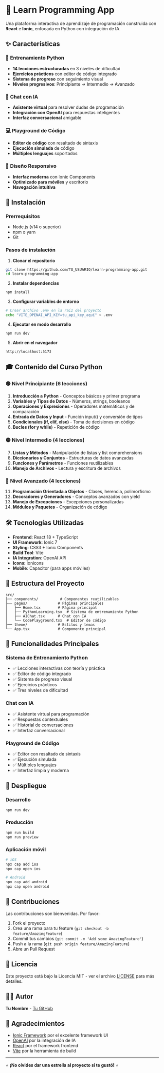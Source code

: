 # 🐍 Learn Programming App

Una plataforma interactiva de aprendizaje de programación construida con **React** e **Ionic**, enfocada en Python con integración de IA.

## ✨ Características

### 🎯 **Entrenamiento Python**
- **14 lecciones estructuradas** en 3 niveles de dificultad
- **Ejercicios prácticos** con editor de código integrado
- **Sistema de progreso** con seguimiento visual
- **Niveles progresivos**: Principiante → Intermedio → Avanzado

### 🤖 **Chat con IA**
- **Asistente virtual** para resolver dudas de programación
- **Integración con OpenAI** para respuestas inteligentes
- **Interfaz conversacional** amigable

### 💻 **Playground de Código**
- **Editor de código** con resaltado de sintaxis
- **Ejecución simulada** de código
- **Múltiples lenguajes** soportados

### 📱 **Diseño Responsivo**
- **Interfaz moderna** con Ionic Components
- **Optimizado para móviles** y escritorio
- **Navegación intuitiva**

## 🚀 Instalación

### Prerrequisitos
- Node.js (v14 o superior)
- npm o yarn
- Git

### Pasos de instalación

1. **Clonar el repositorio**
```bash
git clone https://github.com/TU_USUARIO/learn-programming-app.git
cd learn-programming-app
```

2. **Instalar dependencias**
```bash
npm install
```

3. **Configurar variables de entorno**
```bash
# Crear archivo .env en la raíz del proyecto
echo "VITE_OPENAI_API_KEY=tu_api_key_aquí" > .env
```

4. **Ejecutar en modo desarrollo**
```bash
npm run dev
```

5. **Abrir en el navegador**
```
http://localhost:5173
```

## 🎓 Contenido del Curso Python

### 🟢 **Nivel Principiante** (6 lecciones)
1. **Introducción a Python** - Conceptos básicos y primer programa
2. **Variables y Tipos de Datos** - Números, strings, booleanos
3. **Operaciones y Expresiones** - Operadores matemáticos y de comparación
4. **Entrada de Datos y Input** - Función input() y conversión de tipos
5. **Condicionales (if, elif, else)** - Toma de decisiones en código
6. **Bucles (for y while)** - Repetición de código

### 🟡 **Nivel Intermedio** (4 lecciones)
7. **Listas y Métodos** - Manipulación de listas y list comprehensions
8. **Diccionarios y Conjuntos** - Estructuras de datos avanzadas
9. **Funciones y Parámetros** - Funciones reutilizables
10. **Manejo de Archivos** - Lectura y escritura de archivos

### 🔴 **Nivel Avanzado** (4 lecciones)
11. **Programación Orientada a Objetos** - Clases, herencia, polimorfismo
12. **Decoradores y Generadores** - Conceptos avanzados con yield
13. **Manejo de Excepciones** - Excepciones personalizadas
14. **Módulos y Paquetes** - Organización de código

## 🛠️ Tecnologías Utilizadas

- **Frontend**: React 18 + TypeScript
- **UI Framework**: Ionic 7
- **Styling**: CSS3 + Ionic Components
- **Build Tool**: Vite
- **IA Integration**: OpenAI API
- **Icons**: Ionicons
- **Mobile**: Capacitor (para apps móviles)

## 📁 Estructura del Proyecto

```
src/
├── components/          # Componentes reutilizables
├── pages/              # Páginas principales
│   ├── Home.tsx        # Página principal
│   ├── PythonLearning.tsx  # Sistema de entrenamiento Python
│   ├── AIChat.tsx      # Chat con IA
│   └── CodePlayground.tsx  # Editor de código
├── theme/              # Estilos y temas
└── App.tsx             # Componente principal
```

## 🎯 Funcionalidades Principales

### **Sistema de Entrenamiento Python**
- ✅ Lecciones interactivas con teoría y práctica
- ✅ Editor de código integrado
- ✅ Sistema de progreso visual
- ✅ Ejercicios prácticos
- ✅ Tres niveles de dificultad

### **Chat con IA**
- ✅ Asistente virtual para programación
- ✅ Respuestas contextuales
- ✅ Historial de conversaciones
- ✅ Interfaz conversacional

### **Playground de Código**
- ✅ Editor con resaltado de sintaxis
- ✅ Ejecución simulada
- ✅ Múltiples lenguajes
- ✅ Interfaz limpia y moderna

## 🚀 Despliegue

### **Desarrollo**
```bash
npm run dev
```

### **Producción**
```bash
npm run build
npm run preview
```

### **Aplicación móvil**
```bash
# iOS
npx cap add ios
npx cap open ios

# Android
npx cap add android
npx cap open android
```

## 🤝 Contribuciones

Las contribuciones son bienvenidas. Por favor:

1. Fork el proyecto
2. Crea una rama para tu feature (`git checkout -b feature/AmazingFeature`)
3. Commit tus cambios (`git commit -m 'Add some AmazingFeature'`)
4. Push a la rama (`git push origin feature/AmazingFeature`)
5. Abre un Pull Request

## 📝 Licencia

Este proyecto está bajo la Licencia MIT - ver el archivo [LICENSE](LICENSE) para más detalles.

## 👨‍💻 Autor

**Tu Nombre** - [Tu GitHub](https://github.com/TU_USUARIO)

## 🙏 Agradecimientos

- [Ionic Framework](https://ionicframework.com/) por el excelente framework UI
- [OpenAI](https://openai.com/) por la integración de IA
- [React](https://reactjs.org/) por el framework frontend
- [Vite](https://vitejs.dev/) por la herramienta de build

---

⭐ **¡No olvides dar una estrella al proyecto si te gustó!** ⭐

